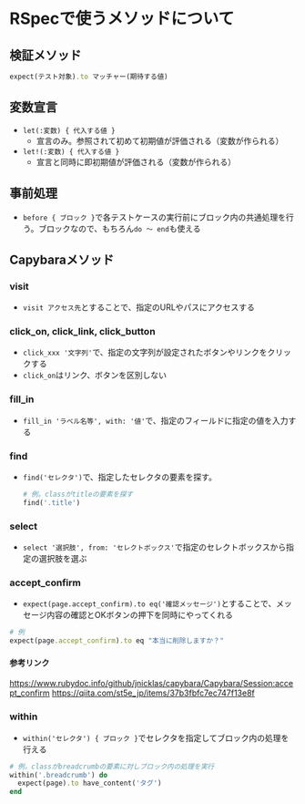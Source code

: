 # RSpecで使うメソッドについて

## 検証メソッド
```rb
expect(テスト対象).to マッチャー(期待する値)
```

## 変数宣言
- `let(:変数) { 代入する値 }`
  - 宣言のみ。参照されて初めて初期値が評価される（変数が作られる）
- `let!(:変数) { 代入する値 }`
  - 宣言と同時に即初期値が評価される（変数が作られる）

## 事前処理
- `before { ブロック }`で各テストケースの実行前にブロック内の共通処理を行う。ブロックなので、もちろん`do 〜 end`も使える

## Capybaraメソッド

### visit
- `visit アクセス先`とすることで、指定のURLやパスにアクセスする

### click_on, click_link, click_button
- `click_xxx '文字列'`で、指定の文字列が設定されたボタンやリンクをクリックする
- `click_on`はリンク、ボタンを区別しない

### fill_in
- `fill_in 'ラベル名等', with: '値'`で、指定のフィールドに指定の値を入力する

### find
- `find('セレクタ')`で、指定したセレクタの要素を探す。
  ```rb
  # 例。classがtitleの要素を探す
  find('.title')
  ```

### select
- `select '選択肢', from: 'セレクトボックス'`で指定のセレクトボックスから指定の選択肢を選ぶ

### accept_confirm
- `expect(page.accept_confirm).to eq('確認メッセージ')`とすることで、メッセージ内容の確認とOKボタンの押下を同時にやってくれる
```rb
# 例
expect(page.accept_confirm).to eq "本当に削除しますか？"
```
#### 参考リンク
<https://www.rubydoc.info/github/jnicklas/capybara/Capybara/Session:accept_confirm>
<https://qiita.com/st5e_jp/items/37b3fbfc7ec747f13e8f>

### within
- `within('セレクタ') { ブロック }`でセレクタを指定してブロック内の処理を行える
```rb
# 例。classがbreadcrumbの要素に対しブロック内の処理を実行
within('.breadcrumb') do
  expect(page).to have_content('タグ')
end
```